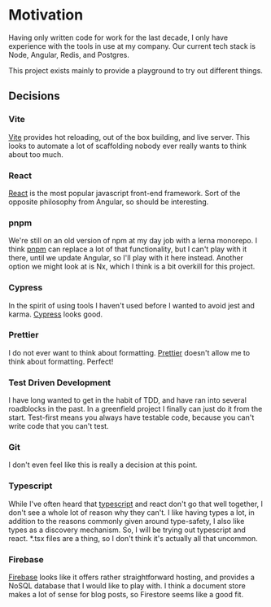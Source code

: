 # Motivation

Having only written code for work for the last decade, I only have experience with the tools in use at my company. Our current tech stack is Node, Angular, Redis, and Postgres.

This project exists mainly to provide a playground to try out different things.

## Decisions

### Vite

[Vite](https://vitejs.dev/) provides hot reloading, out of the box building, and live server. This looks to automate a lot of scaffolding nobody ever really wants to think about too much.

### React

[React](https://reactjs.org/) is the most popular javascript front-end framework. Sort of the opposite philosophy from Angular, so should be interesting.

### pnpm

We're still on an old version of npm at my day job with a lerna monorepo. I think [pnpm](https://pnpm.io) can replace a lot of that functionality, but I can't play with it there, until we update Angular, so I'll play with it here instead. Another option we might look at is Nx, which I think is a bit overkill for this project.

### Cypress

In the spirit of using tools I haven't used before I wanted to avoid jest and karma. [Cypress](https://www.cypress.io) looks good.

### Prettier

I do not ever want to think about formatting. [Prettier](https://prettier.io/) doesn't allow me to think about formatting. Perfect!

### Test Driven Development

I have long wanted to get in the habit of TDD, and have ran into several roadblocks in the past. In a greenfield project I finally can just do it from the start. Test-first means you always have testable code, because you can't write code that you can't test.

### Git

I don't even feel like this is really a decision at this point.

### Typescript

While I've often heard that [typescript](https://www.typescriptlang.org) and react don't go that well together, I don't see a whole lot of reason why they can't. I like having types a lot, in addition to the reasons commonly given around type-safety, I also like types as a discovery mechanism. So, I will be trying out typescript and react. \*.tsx files are a thing, so I don't think it's actually all that uncommon.

### Firebase

[Firebase](https://firebase.google.com/) looks like it offers rather straightforward hosting, and provides a NoSQL database that I would like to play with. I think a document store makes a lot of sense for blog posts, so Firestore seems like a good fit.
